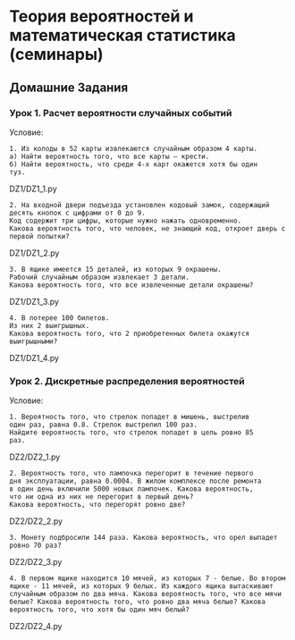 # Теория вероятностей и математическая статистика (семинары)

## Домашние Задания

### Урок 1. Расчет вероятности случайных событий

Условие:

    1. Из колоды в 52 карты извлекаются случайным образом 4 карты.
    a) Найти вероятность того, что все карты – крести.
    б) Найти вероятность, что среди 4-х карт окажется хотя бы один
    туз.

DZ1/DZ1_1.py

    2. На входной двери подъезда установлен кодовый замок, содержащий десять кнопок с цифрами от 0 до 9.
    Код содержит три цифры, которые нужно нажать одновременно.
    Какова вероятность того, что человек, не знающий код, откроет дверь с первой попытки?

DZ1/DZ1_2.py

    3. В ящике имеется 15 деталей, из которых 9 окрашены.
    Рабочий случайным образом извлекает 3 детали.
    Какова вероятность того, что все извлеченные детали окрашены?

DZ1/DZ1_3.py

    4. В лотерее 100 билетов.
    Из них 2 выигрышных.
    Какова вероятность того, что 2 приобретенных билета окажутся
    выигрышными?

DZ1/DZ1_4.py

### Урок 2. Дискретные распределения вероятностей

Условие:

    1. Вероятность того, что стрелок попадет в мишень, выстрелив
    один раз, равна 0.8. Стрелок выстрелил 100 раз.
    Найдите вероятность того, что стрелок попадет в цель ровно 85
    раз.

DZ2/DZ2_1.py

    2. Вероятность того, что лампочка перегорит в течение первого
    дня эксплуатации, равна 0.0004. В жилом комплексе после ремонта
    в один день включили 5000 новых лампочек. Какова вероятность,
    что ни одна из них не перегорит в первый день?
    Какова вероятность, что перегорят ровно две?

DZ2/DZ2_2.py

    3. Монету подбросили 144 раза. Какова вероятность, что орел выпадет ровно 70 раз?

DZ2/DZ2_3.py

    4. В первом ящике находится 10 мячей, из которых 7 - белые. Во втором ящике - 11 мячей, из которых 9 белых. Из каждого ящика вытаскивают случайным образом по два мяча. Какова вероятность того, что все мячи белые? Какова вероятность того, что ровно два мяча белые? Какова вероятность того, что хотя бы один мяч белый?

DZ2/DZ2_4.py

